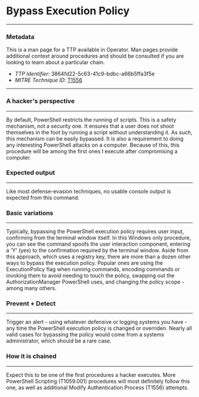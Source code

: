 
# Bypass Execution Policy

---

### Metadata

This is a man page for a TTP available in Operator. Man pages provide additional context around procedures and should be consulted if you are looking to learn about a particular chain.

- *TTP Identifier*: 3864fd22-5c63-41c9-bdbc-a66b5ffa3f5e
- *MITRE Technique ID*: [T1556](https://attack.mitre.org/techniques/T1556)

---

### A hacker's perspective

---

By default, PowerShell restricts the running of scripts. This is a safety mechanism, not a security one. It ensures that a user does not shoot themselves in the foot by running a script without understanding it. As such, this mechanism can be easily bypassed. It is also a requirement to doing any interesting PowerShell attacks on a computer. Because of this, this procedure will be among the first ones I execute after compromising a computer. 

### Expected output

---

Like most defense-evasion techniques, no usable console output is expected from this command. 

### Basic variations

---

Typically, bypassing the PowerShell execution policy requires user input, confirming from the terminal window itself. In this Windows only procedure, you can see the command spoofs the user interaction component, entering a 'Y' (yes) to the confirmation required by the terminal window. Aside from this approach, which uses a registry key, there are more than a dozen other ways to bypass the execution policy. Popular ones are using the ExecutionPolicy flag when running commands, encoding commands or invoking them to avoid needing to touch the policy, swapping out the AuthorizationManager PowerShell uses, and changing the policy scope - among many others. 

### Prevent + Detect

---

Trigger an alert - using whatever defensive or logging systems you have - any time the PowerShell execution policy is changed or overriden. Nearly all valid cases for bypassing the policy would come from a systems administrator, which should be a rare case. 

### How it is chained

---

Expect this to be one of the first procedures a hacker executes. More PowerShell Scripting (T1059.001) procedures will most definitely follow this one, as well as additional Modify Authentication Process (T1556) attempts. 
